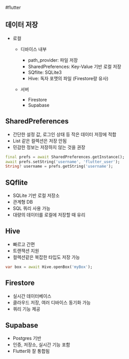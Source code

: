 #flutter 


## 데이터 저장
- 로컬
	- 디바이스 내부
		- path_provider: 파일 저장
		- SharedPreferences: Key-Value 기반 로컬 저장
		- SQflite: SQLite3
		- Hive: 독자 포맷의 파일 (Firestore랑 유사)

	- 서버
		- Firestore
		- Supabase


## SharedPreferences
- 간단한 설정 값, 로그인 상태 등 작은 데이터 저장에 적합
- List 같은 컬렉션은 저장 안됨
- 민감한 정보는 저장하지 않는 것을 권장

```dart
final prefs = await SharedPreferences.getInstance();
await prefs.setString('username', 'flutter_user');
String? username = prefs.getString('username');
```


## SQflite
- SQLite 기반 로컬 저장소
- 관계형 DB
- SQL 쿼리 사용 가능
- 대량의 데이터를 로컬에 저장할 때 유리


## Hive
- 빠르고 간편
- 트랜잭션 지원
- 컬렉션같은 복잡한 타입도 저장 가능

```dart
var box = await Hive.openBox('myBox');
```

## Firestore
- 실시간 데이터베이스
- 클라우드 저장, 여러 디바이스 동기화 가능
- 쿼리 기능 제공

## Supabase
- Postgres 기반
- 인증, 저장소, 실시간 기능 포함
- Flutter와 잘 통합됨